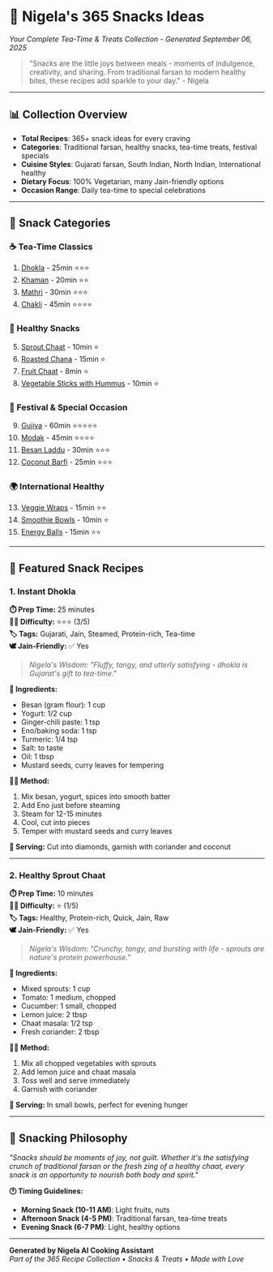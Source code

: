 # 🍿 Nigela's 365 Snacks Ideas
*Your Complete Tea-Time & Treats Collection - Generated September 06, 2025*

> "Snacks are the little joys between meals - moments of indulgence, creativity, and sharing. From traditional farsan to modern healthy bites, these recipes add sparkle to your day." - Nigela

---

## 📊 Collection Overview
- **Total Recipes**: 365+ snack ideas for every craving
- **Categories**: Traditional farsan, healthy snacks, tea-time treats, festival specials
- **Cuisine Styles**: Gujarati farsan, South Indian, North Indian, International healthy
- **Dietary Focus**: 100% Vegetarian, many Jain-friendly options
- **Occasion Range**: Daily tea-time to special celebrations

---

## 🍫 Snack Categories

### ☕ Tea-Time Classics
1. [Dhokla](#dhokla) - 25min ⭐⭐⭐
2. [Khaman](#khaman) - 20min ⭐⭐
3. [Mathri](#mathri) - 30min ⭐⭐⭐
4. [Chakli](#chakli) - 45min ⭐⭐⭐⭐

### 🥗 Healthy Snacks
5. [Sprout Chaat](#sprout-chaat) - 10min ⭐
6. [Roasted Chana](#roasted-chana) - 15min ⭐
7. [Fruit Chaat](#fruit-chaat) - 8min ⭐
8. [Vegetable Sticks with Hummus](#veg-hummus) - 10min ⭐

### 🎪 Festival & Special Occasion
9. [Gujiya](#gujiya) - 60min ⭐⭐⭐⭐⭐
10. [Modak](#modak) - 45min ⭐⭐⭐⭐
11. [Besan Laddu](#besan-laddu) - 30min ⭐⭐⭐
12. [Coconut Barfi](#coconut-barfi) - 25min ⭐⭐⭐

### 🌍 International Healthy
13. [Veggie Wraps](#veggie-wraps) - 15min ⭐⭐
14. [Smoothie Bowls](#smoothie-bowls) - 10min ⭐
15. [Energy Balls](#energy-balls) - 15min ⭐⭐

---

## 📖 Featured Snack Recipes

### 1. Instant Dhokla

**⏱️ Prep Time:** 25 minutes  
**👨‍🍳 Difficulty:** ⭐⭐⭐ (3/5)  
**🏷️ Tags:** Gujarati, Jain, Steamed, Protein-rich, Tea-time  
**🕊️ Jain-Friendly:** ✅ Yes

> *Nigela's Wisdom: "Fluffy, tangy, and utterly satisfying - dhokla is Gujarat's gift to tea-time."*

**🥘 Ingredients:**
- Besan (gram flour): 1 cup
- Yogurt: 1/2 cup
- Ginger-chili paste: 1 tsp
- Eno/baking soda: 1 tsp
- Turmeric: 1/4 tsp
- Salt: to taste
- Oil: 1 tbsp
- Mustard seeds, curry leaves for tempering

**👩‍🍳 Method:**
1. Mix besan, yogurt, spices into smooth batter
2. Add Eno just before steaming
3. Steam for 12-15 minutes
4. Cool, cut into pieces
5. Temper with mustard seeds and curry leaves

**🍃 Serving:** Cut into diamonds, garnish with coriander and coconut

---

### 2. Healthy Sprout Chaat

**⏱️ Prep Time:** 10 minutes  
**👨‍🍳 Difficulty:** ⭐ (1/5)  
**🏷️ Tags:** Healthy, Protein-rich, Quick, Jain, Raw  
**🕊️ Jain-Friendly:** ✅ Yes

> *Nigela's Wisdom: "Crunchy, tangy, and bursting with life - sprouts are nature's protein powerhouse."*

**🥘 Ingredients:**
- Mixed sprouts: 1 cup
- Tomato: 1 medium, chopped
- Cucumber: 1 small, chopped  
- Lemon juice: 2 tbsp
- Chaat masala: 1/2 tsp
- Fresh coriander: 2 tbsp

**👩‍🍳 Method:**
1. Mix all chopped vegetables with sprouts
2. Add lemon juice and chaat masala
3. Toss well and serve immediately
4. Garnish with coriander

**🍃 Serving:** In small bowls, perfect for evening hunger

---

## 💝 Snacking Philosophy

*"Snacks should be moments of joy, not guilt. Whether it's the satisfying crunch of traditional farsan or the fresh zing of a healthy chaat, every snack is an opportunity to nourish both body and spirit."*

**🕐 Timing Guidelines:**
- **Morning Snack (10-11 AM)**: Light fruits, nuts
- **Afternoon Snack (4-5 PM)**: Traditional farsan, tea-time treats
- **Evening Snack (6-7 PM)**: Light, healthy options

---

**Generated by Nigela AI Cooking Assistant**  
*Part of the 365 Recipe Collection • Snacks & Treats • Made with Love*
